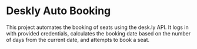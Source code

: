 # Deskly Auto Booking

This project automates the booking of seats using the desk.ly API. It logs in with provided credentials, calculates the booking date based on the number of days from the current date, and attempts to book a seat.
